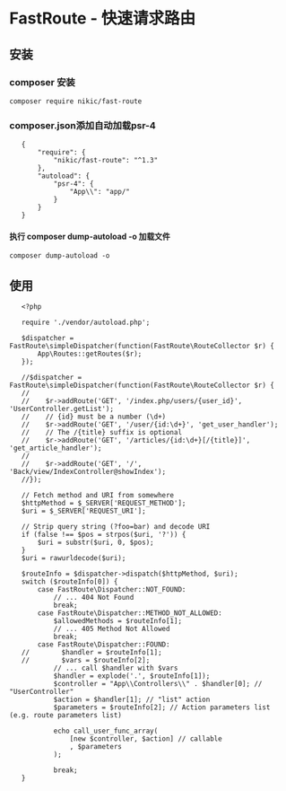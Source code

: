 # FastRoute - 快速请求路由

##  安装 
### composer 安装
    composer require nikic/fast-route
### composer.json添加自动加载psr-4
       {
           "require": {
               "nikic/fast-route": "^1.3"
           },
           "autoload": {
               "psr-4": {
                   "App\\": "app/"
               }
           }
       }
#### 执行 composer dump-autoload -o 加载文件
    composer dump-autoload -o
  
## 使用
       <?php
       
       require './vendor/autoload.php';
       
       $dispatcher = FastRoute\simpleDispatcher(function(FastRoute\RouteCollector $r) {
           App\Routes::getRoutes($r);
       });
       
       //$dispatcher = FastRoute\simpleDispatcher(function(FastRoute\RouteCollector $r) {
       //
       //    $r->addRoute('GET', '/index.php/users/{user_id}',  'UserController.getList');
       //    // {id} must be a number (\d+)
       //    $r->addRoute('GET', '/user/{id:\d+}', 'get_user_handler');
       //    // The /{title} suffix is optional
       //    $r->addRoute('GET', '/articles/{id:\d+}[/{title}]', 'get_article_handler');
       //
       //    $r->addRoute('GET', '/', 'Back/view/IndexController@showIndex');
       //});
       
       // Fetch method and URI from somewhere
       $httpMethod = $_SERVER['REQUEST_METHOD'];
       $uri = $_SERVER['REQUEST_URI'];
       
       // Strip query string (?foo=bar) and decode URI
       if (false !== $pos = strpos($uri, '?')) {
           $uri = substr($uri, 0, $pos);
       }
       $uri = rawurldecode($uri);
       
       $routeInfo = $dispatcher->dispatch($httpMethod, $uri);
       switch ($routeInfo[0]) {
           case FastRoute\Dispatcher::NOT_FOUND:
               // ... 404 Not Found
               break;
           case FastRoute\Dispatcher::METHOD_NOT_ALLOWED:
               $allowedMethods = $routeInfo[1];
               // ... 405 Method Not Allowed
               break;
           case FastRoute\Dispatcher::FOUND:
       //        $handler = $routeInfo[1];
       //        $vars = $routeInfo[2];
               // ... call $handler with $vars
               $handler = explode('.', $routeInfo[1]);
               $controller = "App\\Controllers\\" . $handler[0]; // "UserController"
               $action = $handler[1]; // "list" action
               $parameters = $routeInfo[2]; // Action parameters list (e.g. route parameters list)
       
               echo call_user_func_array(
                   [new $controller, $action] // callable
                   , $parameters
               );
       
               break;
       }
